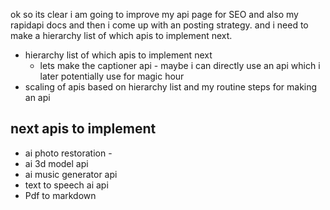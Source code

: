 ok so its clear i am going to improve my api page for SEO and also my rapidapi docs and then i come up with an posting strategy. and i need to make a hierarchy list of which apis to implement next.

- hierarchy list of which apis to implement next
    - lets make the captioner api - maybe i can directly use an api which i later potentially use for magic hour
- scaling of apis based on hierarchy list and my routine steps for making an api


## next apis to implement 

- ai photo restoration -  
- ai 3d model api
- ai music generator api
- text to speech ai api
- Pdf to markdown 